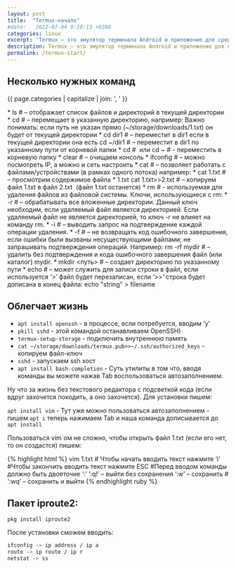 ```yaml
---
layout: post
title:  "Termux-начало"
#date:   2022-07-04 9:28:13 +0300
categories: linux
excerpt: 'Termux — это эмулятор терминала Android и приложение для среды Linux.'
description: Termux — это эмулятор терминала Android и приложение для среды Linux.
permalink: /termux-start/
---
```


## Несколько нужных команд

<p>{{ page.categories | capitalize | join: ', ' }}</p>
* ls # – отображает список файлов и директорий в текущей директории 
* cd # – перемещает в указанную директорию, например: Важно понимать: если путь не указан прямо (~/storage/downloads/1.txt) он будет от текущей директории 
   * cd dir1 # – переместит в dir1 если в текущей директории она есть cd ~/dir1 # – переместит в dir1 по указанному пути от корневой папки 
   * cd #  или cd ~ # - переместить в корневую папку 
* clear # – очищаем консоль 
* ifconfig # – можно посмотреть IP, а можно и сеть настроить 
* cat # – позволяет работать с файлами/устройствами (в рамках одного потока) например: 
* cat 1.txt # – просмотрим содержимое файла 
* 1.txt cat 1.txt>>2.txt # – копируем файл 1.txt в файл 2.txt  (файл 1.txt останется) 
* rm # - используемая для удаления файлов из файловой системы. Ключи, использующиеся с rm:
   * -r # – обрабатывать все вложенные директории. Данный ключ необходим, если удаляемый файл является директорией. Если удаляемый файл не является директорией, то ключ -r не влияет на команду rm. 
   * -i # – выводить запрос на подтверждение каждой операции удаления. 
   * -f # – не возвращать код ошибочного завершения, если ошибки были вызваны несуществующими файлами; не запрашивать подтверждения операций. Например: rm -rf mydir # – удалить без подтверждения и кода ошибочного завершения файл (или каталог) mydir. 
* mkdir <путь> # – создает директорию по указанному пути 
* echo # – может служить для записи строки в файл, если используется ‘>’ файл будет перезаписан, если ‘>>’ строка будет дописана в конец файла: echo "string" > filename

## Облегчает жизнь

* `apt install openssh` - в процессе, если потребуется, вводим ‘y’ 
* `pkill sshd` - этой командой останавливаем OpenSSH) 
* `termux-setup-storage` - подключить внутреннюю память 
* `cat ~/storage/downloads/termux.pub>>~/.ssh/authorized_keys` - копируем файл-ключ 
* `sshd` - запускаем ssh хост
* `apt install bash-completion` - Суть утилиты в том что, вводя команды вы можете нажав Tab воспользоваться автозаполнением.

Ну что за жизнь без текстового редактора с подсветкой кода (если вдруг захочется покодить, а оно захочется). Для установки пишем:

`apt install vim` - Тут уже можно пользоваться автозаполнением - пишем `apt i` теперь нажимаем Tab и наша команда дописывается до `apt install`

Пользоваться vim`ом не сложно, чтобы открыть файл 1.txt (если его нет, то он создастся) пишем:

{% highlight html %}
vim 1.txt # Чтобы начать вводить текст нажмите ‘i’ 
#Чтобы закончить вводить текст нажмите ESC 
#Перед вводом команды должно быть двоеточие
‘:’ 
‘:q!’ – выйти без сохранения 
‘:w’ – сохранить # 
‘:wq’ – сохранить и выйти
{% endhighlight ruby %}

## Пакет iproute2:

`pkg install iproute2`

После установки сможем вводить:

```bash
ifconfig -> ip address / ip a
route -> ip route / ip r
netstat -> ss
```
